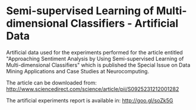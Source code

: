 # Semi-supervised Learning of Multi-dimensional Classifiers - Artificial Data

Artificial data used for the experiments performed for the article entitled "Approaching Sentiment Analysis by Using Semi-supervised Learning of Multi-dimensional Classifiers" which is published the Special Issue on Data Mining Applications and Case Studies at Neurocomputing.

The article can be downloaded from: http://www.sciencedirect.com/science/article/pii/S0925231212001282

The artificial experiments report is available in: http://goo.gl/soZk5G
